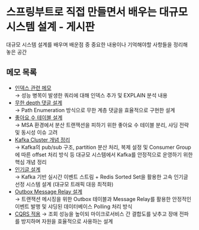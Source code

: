 # 스프링부트로 직접 만들면서 배우는 대규모 시스템 설계 - 게시판
대규모 시스템 설계를 배우며 배운점 중 중요한 내용이나 기억해야할 사항들을 정리해 놓은 공간
## 메모 목록
- [인덱스 관련 메모](service/article/memo/index.md)<br>
  → 성능 병목이 발생한 쿼리에 대해 인덱스 추가 및 EXPLAIN 분석 내용
- [무한 depth 댓글 설계](service/comment/memo/comment-infinite-depth.md)<br>
  → Path Enumeration 방식으로 무한 계층 댓글을 효율적으로 구현한 설계
- [좋아요 수 테이블 설계](service/like/memo/like.md)<br>
  → MSA 환경에서 분산 트랜잭션을 피하기 위한 좋아요 수 테이블 분리, 샤딩 전략 및 동시성 이슈 고려
- [Kafka Cluster 개념 정리](service/hot-article/memo/kafka.md)<br>
  → Kafka의 pub/sub 구조, partition 분산 처리, 복제 설정 및 Consumer Group에 따른 offset 처리 방식 등 대규모 시스템에서 Kafka를 안정적으로 운영하기 위한 핵심 개념 정리
- [인기글 설계](service/hot-article/memo/hot-article.md)<br>
  → Kafka 기반 실시간 이벤트 스트림 + Redis Sorted Set을 활용한 고속 인기글 선정 시스템 설계 (대규모 트래픽 대응 최적화)
- [Outbox Message Relay 설계](common/outbox-message-relay/memo/outbox.md)<br>
  → 트랜잭션 메시징을 위한 Outbox 테이블과 Message Relay를 활용한 안정적인 이벤트 발행 및 샤딩된 데이터베이스 Polling 처리 방식
- [CQRS 적용](service/article-read/memo/cqrs.md)
  → 조회 성능을 높이되 마이크로서비스 간 결합도를 낮추고 장애 전파를 방지하며 자원을 효율적으로 사용하는 설계